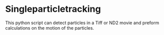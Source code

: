 # Singleparticletracking
This python script can detect particles in a Tiff or ND2 movie and preform calculations on the motion of the particles.
